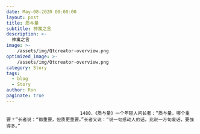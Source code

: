 ```yaml
---
date: May-08-2020 00:00:00
layout: post
title: 质与量
subtitle: 神寓之言
description: >-
  神寓之言
image: >-
    /assets/img/Qtcreator-overview.png
optimized_image: >-
    /assets/img/Qtcreator-overview.png
category: Story
tags:
  - blog
  - Story
author: Ron
paginate: true
---
```


							　　1480，《质与量》一个年轻人问长者：“质与量，哪个重要？”长者说：“都重要，但质更重要。”长者又说：“说一句感动人的话，比说一万句废话，要强得多。”
							
							
						